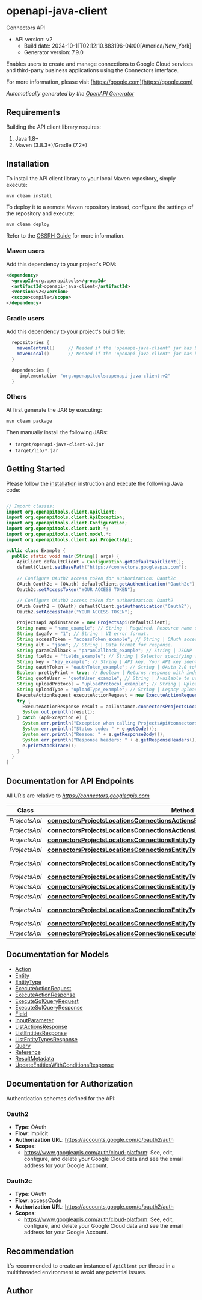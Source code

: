 # openapi-java-client

Connectors API
- API version: v2
  - Build date: 2024-10-11T02:12:10.883196-04:00[America/New_York]
  - Generator version: 7.9.0

Enables users to create and manage connections to Google Cloud services and third-party business applications using the Connectors interface.

  For more information, please visit [https://google.com](https://google.com)

*Automatically generated by the [OpenAPI Generator](https://openapi-generator.tech)*


## Requirements

Building the API client library requires:
1. Java 1.8+
2. Maven (3.8.3+)/Gradle (7.2+)

## Installation

To install the API client library to your local Maven repository, simply execute:

```shell
mvn clean install
```

To deploy it to a remote Maven repository instead, configure the settings of the repository and execute:

```shell
mvn clean deploy
```

Refer to the [OSSRH Guide](http://central.sonatype.org/pages/ossrh-guide.html) for more information.

### Maven users

Add this dependency to your project's POM:

```xml
<dependency>
  <groupId>org.openapitools</groupId>
  <artifactId>openapi-java-client</artifactId>
  <version>v2</version>
  <scope>compile</scope>
</dependency>
```

### Gradle users

Add this dependency to your project's build file:

```groovy
  repositories {
    mavenCentral()     // Needed if the 'openapi-java-client' jar has been published to maven central.
    mavenLocal()       // Needed if the 'openapi-java-client' jar has been published to the local maven repo.
  }

  dependencies {
     implementation "org.openapitools:openapi-java-client:v2"
  }
```

### Others

At first generate the JAR by executing:

```shell
mvn clean package
```

Then manually install the following JARs:

* `target/openapi-java-client-v2.jar`
* `target/lib/*.jar`

## Getting Started

Please follow the [installation](#installation) instruction and execute the following Java code:

```java

// Import classes:
import org.openapitools.client.ApiClient;
import org.openapitools.client.ApiException;
import org.openapitools.client.Configuration;
import org.openapitools.client.auth.*;
import org.openapitools.client.model.*;
import org.openapitools.client.api.ProjectsApi;

public class Example {
  public static void main(String[] args) {
    ApiClient defaultClient = Configuration.getDefaultApiClient();
    defaultClient.setBasePath("https://connectors.googleapis.com");
    
    // Configure OAuth2 access token for authorization: Oauth2c
    OAuth Oauth2c = (OAuth) defaultClient.getAuthentication("Oauth2c");
    Oauth2c.setAccessToken("YOUR ACCESS TOKEN");

    // Configure OAuth2 access token for authorization: Oauth2
    OAuth Oauth2 = (OAuth) defaultClient.getAuthentication("Oauth2");
    Oauth2.setAccessToken("YOUR ACCESS TOKEN");

    ProjectsApi apiInstance = new ProjectsApi(defaultClient);
    String name = "name_example"; // String | Required. Resource name of the Action. Format: projects/{project}/locations/{location}/connections/{connection}/actions/{action}
    String $xgafv = "1"; // String | V1 error format.
    String accessToken = "accessToken_example"; // String | OAuth access token.
    String alt = "json"; // String | Data format for response.
    String paramCallback = "paramCallback_example"; // String | JSONP
    String fields = "fields_example"; // String | Selector specifying which fields to include in a partial response.
    String key = "key_example"; // String | API key. Your API key identifies your project and provides you with API access, quota, and reports. Required unless you provide an OAuth 2.0 token.
    String oauthToken = "oauthToken_example"; // String | OAuth 2.0 token for the current user.
    Boolean prettyPrint = true; // Boolean | Returns response with indentations and line breaks.
    String quotaUser = "quotaUser_example"; // String | Available to use for quota purposes for server-side applications. Can be any arbitrary string assigned to a user, but should not exceed 40 characters.
    String uploadProtocol = "uploadProtocol_example"; // String | Upload protocol for media (e.g. \"raw\", \"multipart\").
    String uploadType = "uploadType_example"; // String | Legacy upload protocol for media (e.g. \"media\", \"multipart\").
    ExecuteActionRequest executeActionRequest = new ExecuteActionRequest(); // ExecuteActionRequest | 
    try {
      ExecuteActionResponse result = apiInstance.connectorsProjectsLocationsConnectionsActionsExecute(name, $xgafv, accessToken, alt, paramCallback, fields, key, oauthToken, prettyPrint, quotaUser, uploadProtocol, uploadType, executeActionRequest);
      System.out.println(result);
    } catch (ApiException e) {
      System.err.println("Exception when calling ProjectsApi#connectorsProjectsLocationsConnectionsActionsExecute");
      System.err.println("Status code: " + e.getCode());
      System.err.println("Reason: " + e.getResponseBody());
      System.err.println("Response headers: " + e.getResponseHeaders());
      e.printStackTrace();
    }
  }
}

```

## Documentation for API Endpoints

All URIs are relative to *https://connectors.googleapis.com*

Class | Method | HTTP request | Description
------------ | ------------- | ------------- | -------------
*ProjectsApi* | [**connectorsProjectsLocationsConnectionsActionsExecute**](docs/ProjectsApi.md#connectorsProjectsLocationsConnectionsActionsExecute) | **POST** /v2/{name}:execute | 
*ProjectsApi* | [**connectorsProjectsLocationsConnectionsActionsList**](docs/ProjectsApi.md#connectorsProjectsLocationsConnectionsActionsList) | **GET** /v2/{parent}/actions | 
*ProjectsApi* | [**connectorsProjectsLocationsConnectionsEntityTypesEntitiesCreate**](docs/ProjectsApi.md#connectorsProjectsLocationsConnectionsEntityTypesEntitiesCreate) | **POST** /v2/{parent}/entities | 
*ProjectsApi* | [**connectorsProjectsLocationsConnectionsEntityTypesEntitiesDelete**](docs/ProjectsApi.md#connectorsProjectsLocationsConnectionsEntityTypesEntitiesDelete) | **DELETE** /v2/{name} | 
*ProjectsApi* | [**connectorsProjectsLocationsConnectionsEntityTypesEntitiesDeleteEntitiesWithConditions**](docs/ProjectsApi.md#connectorsProjectsLocationsConnectionsEntityTypesEntitiesDeleteEntitiesWithConditions) | **POST** /v2/{entityType}/entities:deleteEntitiesWithConditions | 
*ProjectsApi* | [**connectorsProjectsLocationsConnectionsEntityTypesEntitiesGet**](docs/ProjectsApi.md#connectorsProjectsLocationsConnectionsEntityTypesEntitiesGet) | **GET** /v2/{name} | 
*ProjectsApi* | [**connectorsProjectsLocationsConnectionsEntityTypesEntitiesList**](docs/ProjectsApi.md#connectorsProjectsLocationsConnectionsEntityTypesEntitiesList) | **GET** /v2/{parent}/entities | 
*ProjectsApi* | [**connectorsProjectsLocationsConnectionsEntityTypesEntitiesPatch**](docs/ProjectsApi.md#connectorsProjectsLocationsConnectionsEntityTypesEntitiesPatch) | **PATCH** /v2/{name} | 
*ProjectsApi* | [**connectorsProjectsLocationsConnectionsEntityTypesEntitiesUpdateEntitiesWithConditions**](docs/ProjectsApi.md#connectorsProjectsLocationsConnectionsEntityTypesEntitiesUpdateEntitiesWithConditions) | **POST** /v2/{entityType}/entities:updateEntitiesWithConditions | 
*ProjectsApi* | [**connectorsProjectsLocationsConnectionsEntityTypesList**](docs/ProjectsApi.md#connectorsProjectsLocationsConnectionsEntityTypesList) | **GET** /v2/{parent}/entityTypes | 
*ProjectsApi* | [**connectorsProjectsLocationsConnectionsExecuteSqlQuery**](docs/ProjectsApi.md#connectorsProjectsLocationsConnectionsExecuteSqlQuery) | **POST** /v2/{connection}:executeSqlQuery | 


## Documentation for Models

 - [Action](docs/Action.md)
 - [Entity](docs/Entity.md)
 - [EntityType](docs/EntityType.md)
 - [ExecuteActionRequest](docs/ExecuteActionRequest.md)
 - [ExecuteActionResponse](docs/ExecuteActionResponse.md)
 - [ExecuteSqlQueryRequest](docs/ExecuteSqlQueryRequest.md)
 - [ExecuteSqlQueryResponse](docs/ExecuteSqlQueryResponse.md)
 - [Field](docs/Field.md)
 - [InputParameter](docs/InputParameter.md)
 - [ListActionsResponse](docs/ListActionsResponse.md)
 - [ListEntitiesResponse](docs/ListEntitiesResponse.md)
 - [ListEntityTypesResponse](docs/ListEntityTypesResponse.md)
 - [Query](docs/Query.md)
 - [Reference](docs/Reference.md)
 - [ResultMetadata](docs/ResultMetadata.md)
 - [UpdateEntitiesWithConditionsResponse](docs/UpdateEntitiesWithConditionsResponse.md)


<a id="documentation-for-authorization"></a>
## Documentation for Authorization


Authentication schemes defined for the API:
<a id="Oauth2"></a>
### Oauth2

- **Type**: OAuth
- **Flow**: implicit
- **Authorization URL**: https://accounts.google.com/o/oauth2/auth
- **Scopes**: 
  - https://www.googleapis.com/auth/cloud-platform: See, edit, configure, and delete your Google Cloud data and see the email address for your Google Account.

<a id="Oauth2c"></a>
### Oauth2c

- **Type**: OAuth
- **Flow**: accessCode
- **Authorization URL**: https://accounts.google.com/o/oauth2/auth
- **Scopes**: 
  - https://www.googleapis.com/auth/cloud-platform: See, edit, configure, and delete your Google Cloud data and see the email address for your Google Account.


## Recommendation

It's recommended to create an instance of `ApiClient` per thread in a multithreaded environment to avoid any potential issues.

## Author



